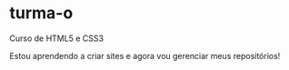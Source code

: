 # turma-o
 Curso de HTML5 e CSS3

 Estou aprendendo a criar sites e agora vou gerenciar meus repositórios!
